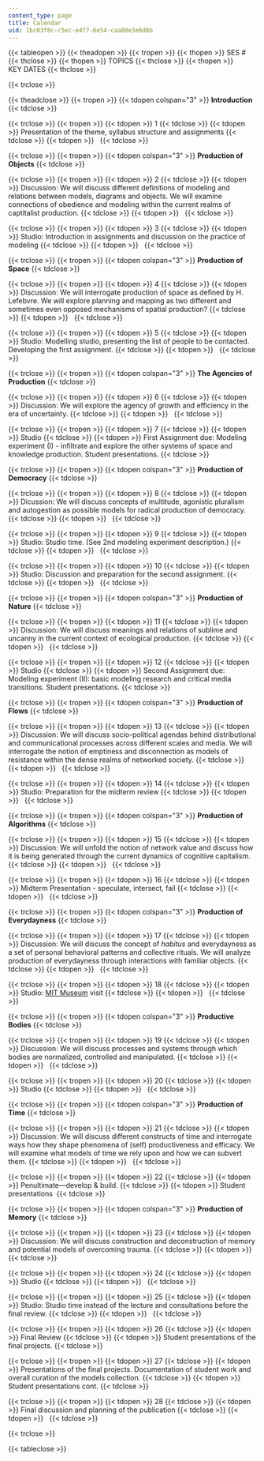 ```yaml
---
content_type: page
title: Calendar
uid: 1bc03f8c-c5ec-e4f7-6e54-caa80e3e6d6b
---
```


{{< tableopen >}}
{{< theadopen >}}
{{< tropen >}}
{{< thopen >}}
SES #
{{< thclose >}}
{{< thopen >}}
TOPICS
{{< thclose >}}
{{< thopen >}}
KEY DATES
{{< thclose >}}

{{< trclose >}}

{{< theadclose >}}
{{< tropen >}}
{{< tdopen colspan="3" >}}
**Introduction**
{{< tdclose >}}

{{< trclose >}}
{{< tropen >}}
{{< tdopen >}}
1
{{< tdclose >}}
{{< tdopen >}}
Presentation of the theme, syllabus structure and assignments
{{< tdclose >}}
{{< tdopen >}}
 
{{< tdclose >}}

{{< trclose >}}
{{< tropen >}}
{{< tdopen colspan="3" >}}
**Production of Objects**
{{< tdclose >}}

{{< trclose >}}
{{< tropen >}}
{{< tdopen >}}
2
{{< tdclose >}}
{{< tdopen >}}
Discussion: We will discuss different definitions of modeling and relations between models, diagrams and objects. We will examine connections of obedience and modeling within the current realms of captitalist production.
{{< tdclose >}}
{{< tdopen >}}
 
{{< tdclose >}}

{{< trclose >}}
{{< tropen >}}
{{< tdopen >}}
3
{{< tdclose >}}
{{< tdopen >}}
Studio: Introduction in assignments and discussion on the practice of modeling
{{< tdclose >}}
{{< tdopen >}}
 
{{< tdclose >}}

{{< trclose >}}
{{< tropen >}}
{{< tdopen colspan="3" >}}
**Production of Space**
{{< tdclose >}}

{{< trclose >}}
{{< tropen >}}
{{< tdopen >}}
4
{{< tdclose >}}
{{< tdopen >}}
Discussion: We will interrogate production of space as defined by H. Lefebvre. We will explore planning and mapping as two different and sometimes even opposed mechanisms of spatial production?
{{< tdclose >}}
{{< tdopen >}}
 
{{< tdclose >}}

{{< trclose >}}
{{< tropen >}}
{{< tdopen >}}
5
{{< tdclose >}}
{{< tdopen >}}
Studio: Modelling studio, presenting the list of people to be contacted. Developing the first assignment.
{{< tdclose >}}
{{< tdopen >}}
 
{{< tdclose >}}

{{< trclose >}}
{{< tropen >}}
{{< tdopen colspan="3" >}}
**The Agencies of Production**
{{< tdclose >}}

{{< trclose >}}
{{< tropen >}}
{{< tdopen >}}
6
{{< tdclose >}}
{{< tdopen >}}
Discussion: We will explore the agency of growth and efficiency in the era of uncertainty.
{{< tdclose >}}
{{< tdopen >}}
 
{{< tdclose >}}

{{< trclose >}}
{{< tropen >}}
{{< tdopen >}}
7
{{< tdclose >}}
{{< tdopen >}}
Studio
{{< tdclose >}}
{{< tdopen >}}
First Assignment due: Modeling experiment (I) - infiltrate and explore the other systems of space and knowledge production. Student presentations.
{{< tdclose >}}

{{< trclose >}}
{{< tropen >}}
{{< tdopen colspan="3" >}}
**Production of Democracy**
{{< tdclose >}}

{{< trclose >}}
{{< tropen >}}
{{< tdopen >}}
8
{{< tdclose >}}
{{< tdopen >}}
Dicussion: We will discuss concepts of multitude, agonistic pluralism and autogestion as possible models for radical production of democracy.
{{< tdclose >}}
{{< tdopen >}}
 
{{< tdclose >}}

{{< trclose >}}
{{< tropen >}}
{{< tdopen >}}
9
{{< tdclose >}}
{{< tdopen >}}
Studio: Studio time. (See 2nd modeling experiment description.)
{{< tdclose >}}
{{< tdopen >}}
 
{{< tdclose >}}

{{< trclose >}}
{{< tropen >}}
{{< tdopen >}}
10
{{< tdclose >}}
{{< tdopen >}}
Studio: Discussion and preparation for the second assignment.
{{< tdclose >}}
{{< tdopen >}}
 
{{< tdclose >}}

{{< trclose >}}
{{< tropen >}}
{{< tdopen colspan="3" >}}
**Production of Nature**
{{< tdclose >}}

{{< trclose >}}
{{< tropen >}}
{{< tdopen >}}
11
{{< tdclose >}}
{{< tdopen >}}
Discussion: We will discuss meanings and relations of sublime and uncanny in the current context of ecological production.
{{< tdclose >}}
{{< tdopen >}}
 
{{< tdclose >}}

{{< trclose >}}
{{< tropen >}}
{{< tdopen >}}
12
{{< tdclose >}}
{{< tdopen >}}
Studio
{{< tdclose >}}
{{< tdopen >}}
Second Assignment due: Modeling experiment (II): basic modeling research and critical media transitions. Student presentations.
{{< tdclose >}}

{{< trclose >}}
{{< tropen >}}
{{< tdopen colspan="3" >}}
**Production of Flows**
{{< tdclose >}}

{{< trclose >}}
{{< tropen >}}
{{< tdopen >}}
13
{{< tdclose >}}
{{< tdopen >}}
Discussion: We will discuss socio-political agendas behind distributional and communicational processes across different scales and media. We will interrogate the notion of emptiness and disconnection as models of resistance within the dense realms of networked society.
{{< tdclose >}}
{{< tdopen >}}
 
{{< tdclose >}}

{{< trclose >}}
{{< tropen >}}
{{< tdopen >}}
14
{{< tdclose >}}
{{< tdopen >}}
Studio: Preparation for the midterm review
{{< tdclose >}}
{{< tdopen >}}
 
{{< tdclose >}}

{{< trclose >}}
{{< tropen >}}
{{< tdopen colspan="3" >}}
**Production of Algorithms**
{{< tdclose >}}

{{< trclose >}}
{{< tropen >}}
{{< tdopen >}}
15
{{< tdclose >}}
{{< tdopen >}}
Discussion: We will unfold the notion of network value and discuss how it is being generated through the current dynamics of cognitive capitalism.
{{< tdclose >}}
{{< tdopen >}}
 
{{< tdclose >}}

{{< trclose >}}
{{< tropen >}}
{{< tdopen >}}
16
{{< tdclose >}}
{{< tdopen >}}
Midterm Presentation - speculate, intersect, fail
{{< tdclose >}}
{{< tdopen >}}
 
{{< tdclose >}}

{{< trclose >}}
{{< tropen >}}
{{< tdopen colspan="3" >}}
**Production of Everydayness**
{{< tdclose >}}

{{< trclose >}}
{{< tropen >}}
{{< tdopen >}}
17
{{< tdclose >}}
{{< tdopen >}}
Discussion: We will discuss the concept of _habitus_ and everydayness as a set of personal behavioral patterns and collective rituals. We will analyze production of everydayness through interactions with familiar objects.
{{< tdclose >}}
{{< tdopen >}}
 
{{< tdclose >}}

{{< trclose >}}
{{< tropen >}}
{{< tdopen >}}
18
{{< tdclose >}}
{{< tdopen >}}
Studio: [MIT Museum](https://mitmuseum.mit.edu/) visit
{{< tdclose >}}
{{< tdopen >}}
 
{{< tdclose >}}

{{< trclose >}}
{{< tropen >}}
{{< tdopen colspan="3" >}}
**Productive Bodies**
{{< tdclose >}}

{{< trclose >}}
{{< tropen >}}
{{< tdopen >}}
19
{{< tdclose >}}
{{< tdopen >}}
Discussion: We will discuss processes and systems through which bodies are normalized, controlled and manipulated.
{{< tdclose >}}
{{< tdopen >}}
 
{{< tdclose >}}

{{< trclose >}}
{{< tropen >}}
{{< tdopen >}}
20
{{< tdclose >}}
{{< tdopen >}}
Studio
{{< tdclose >}}
{{< tdopen >}}
 
{{< tdclose >}}

{{< trclose >}}
{{< tropen >}}
{{< tdopen colspan="3" >}}
**Production of Time**
{{< tdclose >}}

{{< trclose >}}
{{< tropen >}}
{{< tdopen >}}
21
{{< tdclose >}}
{{< tdopen >}}
Discussion: We will discuss different constructs of time and interrogate ways how they shape phenomena of (self) productiveness and efficacy. We will examine what models of time we rely upon and how we can subvert them.
{{< tdclose >}}
{{< tdopen >}}
 
{{< tdclose >}}

{{< trclose >}}
{{< tropen >}}
{{< tdopen >}}
22
{{< tdclose >}}
{{< tdopen >}}
Penultimate—develop & build.
{{< tdclose >}}
{{< tdopen >}}
Student presentations 
{{< tdclose >}}

{{< trclose >}}
{{< tropen >}}
{{< tdopen colspan="3" >}}
**Production of Memory**
{{< tdclose >}}

{{< trclose >}}
{{< tropen >}}
{{< tdopen >}}
23
{{< tdclose >}}
{{< tdopen >}}
Discussion: We will discuss construction and deconstruction of memory and potential models of overcoming trauma.
{{< tdclose >}}
{{< tdopen >}}
 
{{< tdclose >}}

{{< trclose >}}
{{< tropen >}}
{{< tdopen >}}
24
{{< tdclose >}}
{{< tdopen >}}
Studio
{{< tdclose >}}
{{< tdopen >}}
 
{{< tdclose >}}

{{< trclose >}}
{{< tropen >}}
{{< tdopen >}}
25
{{< tdclose >}}
{{< tdopen >}}
Studio: Studio time instead of the lecture and consultations before the final review.
{{< tdclose >}}
{{< tdopen >}}
 
{{< tdclose >}}

{{< trclose >}}
{{< tropen >}}
{{< tdopen >}}
26
{{< tdclose >}}
{{< tdopen >}}
Final Review
{{< tdclose >}}
{{< tdopen >}}
Student presentations of the final projects.
{{< tdclose >}}

{{< trclose >}}
{{< tropen >}}
{{< tdopen >}}
27
{{< tdclose >}}
{{< tdopen >}}
Presentations of the final projects. Documentation of student work and overall curation of the models collection.
{{< tdclose >}}
{{< tdopen >}}
Student presentations cont.
{{< tdclose >}}

{{< trclose >}}
{{< tropen >}}
{{< tdopen >}}
28
{{< tdclose >}}
{{< tdopen >}}
Final discussion and planning of the publication
{{< tdclose >}}
{{< tdopen >}}
 
{{< tdclose >}}

{{< trclose >}}

{{< tableclose >}}